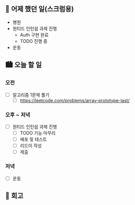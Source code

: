 ## 🌃 어제 했던 일(스크럼용)

- 병원
- 원티드 인턴쉽 과제 진행
  - Auth 구현 완료
  - TODO 진행 중
- 운동

## 🏙️ 오늘 할 일

### 오전

- [ ] 알고리즘 1문제 풀기
  - [ ] https://leetcode.com/problems/array-prototype-last/

### 오후 ~ 저녁

- [ ] 원티드 인턴쉽 과제 진행
  - [ ] TODO 기능 마무리
  - [ ] 배포 및 테스트
  - [ ] 리드미 작성
  - [ ] 제출

### 저녁

- [ ] 운동

## 🌆 회고
